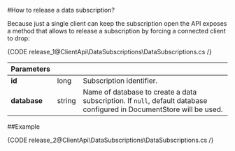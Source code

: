 ﻿#How to release a data subscription?

Because just a single client can keep the subscription open the API exposes a method that allows to release a subscription by forcing a connected client to drop:

{CODE release_1@ClientApi\DataSubscriptions\DataSubscriptions.cs /}

| Parameters | | |
| ------------- | ------------- | ----- |
| **id** | long | Subscription identifier. |
| **database** | string | Name of database to create a data subscription. If `null`, default database configured in DocumentStore will be used. |

##Example

{CODE release_2@ClientApi\DataSubscriptions\DataSubscriptions.cs /}